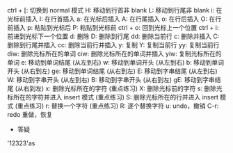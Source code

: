 ctrl + [: 切换到 normal 模式
H: 移动到行首非 blank
L: 移动到行尾非 blank
i: 在光标前插入
I: 在行首插入
a: 在光标后插入
A: 在行尾插入
o: 在行后插入
O: 在行前插入
p: 粘贴到光标后
P: 粘贴到光标前
ctrl + o: 回到光标上一个位置
ctrl + i: 前进到光标下一个位置
d: 删除
D: 删除到行尾
dd: 删除当前行
c: 删除并插入
C: 删除到行尾并插入
cc: 删除当前行并插入
y: 复制
Y: 复制当前行
yy: 复制当前行
diw: 删除光标所在的单词
ciw: 删除光标所在的单词并插入
yiw: 复制光标所在的单词
e: 移动到单词结尾 (从左到右)
w: 移动到单词开头 (从左到右)
b: 移动到单词开头 (从右到左)
ge: 移动到单词结尾 (从右到左)
E: 移动到字串结尾 (从左到右)
W: 移动到字串开头 (从左到右)
B: 移动到字串开头 (从右到左)
gE: 移动到字串结尾 (从右到左)
x: 删除光标所在的字符 (重点练习)
X: 删除光标前的字符
s: 删除光标所在的字符并进入 insert 模式 (重点练习)
S: 删除光标所在的行并进入 insert 模式 (重点练习)
r: 替换一个字符 (重点练习)
R: 逐个替换字符
u: undo，撤销
C-r: redo 重做，恢复




- 答疑



'12323'as
